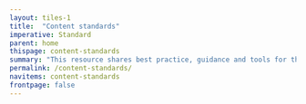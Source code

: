 ```yaml
---
layout: tiles-1
title:  "Content standards"
imperative: Standard
parent: home
thispage: content-standards
summary: "This resource shares best practice, guidance and tools for the creation of content to support the delivery of user-centred public services. The standards and patterns included here have been developed by the Scottish Government’s Digital Directorate and are free to use by government, public sector and third sector non-commercial organisations in Scotland."
permalink: /content-standards/
navitems: content-standards
frontpage: false
---
```

